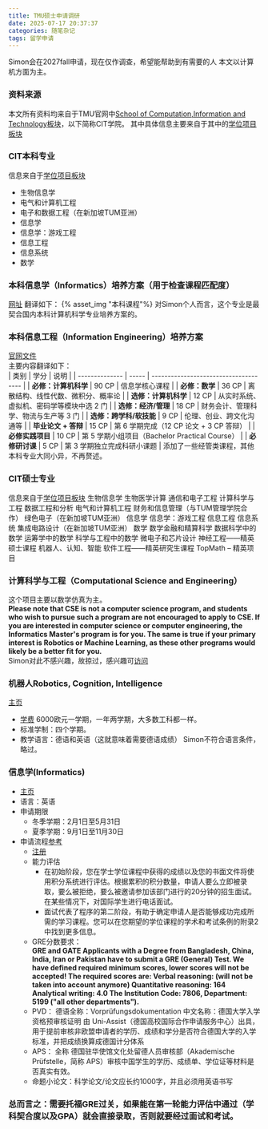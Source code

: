 ```yaml
---
title: TMU硕士申请调研
date: 2025-07-17 20:37:37
categories: 随笔杂记
tags: 留学申请
---
```

Simon会在2027fall申请，现在仅作调查，希望能帮助到有需要的人
本文以计算机方面为主。

### 资料来源

本文所有资料均来自于TMU官网中[School of Computation,Information and Technology板块](https://www.cit.tum.de/en/cit/home/)，以下简称CIT学院。
其中具体信息主要来自于其中的[学位项目板块](https://www.cit.tum.de/en/cit/studies/degree-programs/)

### CIT本科专业

信息来自于[学位项目板块](https://www.cit.tum.de/en/cit/studies/degree-programs/)

- 生物信息学
- 电气和计算机工程
- 电子和数据工程（在新加坡TUM亚洲）
- 信息学
- 信息学：游戏工程
- 信息工程
- 信息系统
- 数学

### 本科信息学（Informatics）培养方案（用于检查课程匹配度）

[网址](https://www.cit.tum.de/cit/studium/studiengaenge/bachelor-informatik/studienplan/)
翻译如下：
{% asset_img "本科课程"%}
对Simon个人而言，这个专业是最契合国内本科计算机科学专业培养方案的。
### 本科信息工程（Information Engineering）培养方案   
[官网文件](https://www.cit.tum.de/fileadmin/w00byx/cit/Studium/Studiengaenge/Bachelor_Information_Engineering_Heilbronn/20221213_Studiengangsdokumentation_BSc_IE_Teil_A_AbgabeSenat__1_.pdf)   
主要内容翻译如下：   
| 类别             | 学分    | 说明                                    |
| -------------- | ----- | ------------------------------------- |
| **必修：计算机科学**   | 90 CP | 信息学核心课程                               |
| **必修：数学**      | 36 CP | 离散结构、线性代数、微积分、概率论                     |
| **选修：计算机科学**   | 12 CP | 从实时系统、虚拟机、密码学等模块中选 2 门                |
| **选修：经济/管理**   | 18 CP | 财务会计、管理科学、物流与生产等 3 门                  |
| **选修：跨学科/软技能** | 9 CP  | 伦理、创业、跨文化沟通等                          |
| **毕业论文 + 答辩**  | 15 CP | 第 6 学期完成（12 CP 论文 + 3 CP 答辩）          |
| **必修实践项目**     | 10 CP | 第 5 学期小组项目（Bachelor Practical Course） |
| **必修研讨课**      | 5 CP  | 第 3 学期独立完成科研小课题                       |
添加了一些经管类课程，其他本科专业大同小异，不再赘述。      
### CIT硕士专业
信息来自于[学位项目板块](https://www.cit.tum.de/en/cit/studies/degree-programs/)
生物信息学
生物医学计算
通信和电子工程
计算科学与工程
数据工程和分析
电气和计算机工程
财务和信息管理（与TUM管理学院合作）
绿色电子（在新加坡TUM亚洲）
信息学
信息学：游戏工程
信息工程
信息系统
集成电路设计（在新加坡TUM亚洲）
数学
数学金融和精算科学
数据科学中的数学
运筹学中的数学
科学与工程中的数学
微电子和芯片设计
神经工程——精英硕士课程
机器人、认知、智能
软件工程——精英研究生课程
TopMath – 精英项目   
### 计算科学与工程（Computational Science and Engineering）   
这个项目主要以数学仿真为主。   
**Please note that CSE is not a computer science program, and students who wish to pursue such a program are not encouraged to apply to CSE. If you are interested in computer science or computer engineering, the Informatics Master's program is for you. The same is true if your primary interest is Robotics or Machine Learning, as these other programs would likely be a better fit for you.**      
Simon对此不感兴趣，故掠过，感兴趣可[访问](https://www.cit.tum.de/en/cit/studies/degree-programs/master-computational-science-engineering/)   
### 机器人Robotics, Cognition, Intelligence   
[主页](https://www.cit.tum.de/en/cit/studium/studiengaenge/master-robotics-cognition-intelligence/#c2284) 
- [学费](https://www.tum.de/studium/studienfinanzierung/studiengebuehren-fuer-studierende-aus-nicht-eu-laendern#c124247) 
6000欧元一学期，一年两学期，大多数工科都一样。    
- 标准学制：四个学期。  
- 教学语言：德语和英语（这就意味着需要德语成绩）
Simon不符合语言条件，略过。     
### 信息学(Informatics)   
- [主页](https://www.cit.tum.de/en/cit/studies/degree-programs/master-informatics/)
- 语言：英语  
- 申请期限  
  - 冬季学期：2月1日至5月31日
  - 夏季学期：9月1日至11月30日  
- 申请流程[参考](https://www.tum.de/en/studies/application/master/application-master)      
  - [注册](https://campus.tum.de/tumonline/)      
  - 能力评估
    - 在初始阶段，您在学士学位课程中获得的成绩以及您的书面文件将使用积分系统进行评估。根据累积的积分数量，申请人要么立即被录取，要么被拒绝，要么被邀请参加该部门进行的20分钟的招生面试。在某些情况下，对国际学生进行电话面试。
    - 面试代表了程序的第二阶段，有助于确定申请人是否能够成功完成所需的学习课程。您可以在您期望的学位课程的学术和考试条例的附录2中找到更多信息。   
  - GRE分数要求：  
  **GRE and GATE
    Applicants with a Degree from Bangladesh, China, India, Iran or Pakistan have to submit a GRE (General) Test. We have defined required minimum scores, lower scores will not be accepted!
    The required scores are:
    Verbal reasoning: (will not be taken into account anymore)
    Quantitative reasoning: 164
    Analytical writing: 4.0
    The Institution Code: 7806, Department: 5199 ("all other departments").**   
  - PVD：
    德语全称：Vorprüfungsdokumentation
    中文名称：德国大学入学资格预审核证明
    由 Uni-Assist（德国高校国际合作申请服务中心）出具，用于提前审核非欧盟申请者的学历、成绩和学分是否符合德国大学的入学标准，并把成绩换算成德国计分体系   
  - APS：
  全称 德国驻华使馆文化处留德人员审核部（Akademische Prüfstelle，简称 APS）审核中国学生的学历、成绩单、学位证等材料是否真实有效。   
  - 命题小论文：科学论文/论文应长约1000字，并且必须用英语书写  


### 总而言之：需要托福GRE过关，如果能在第一轮能力评估中通过（学科契合度以及GPA）就会直接录取，否则就要经过面试和考试。
